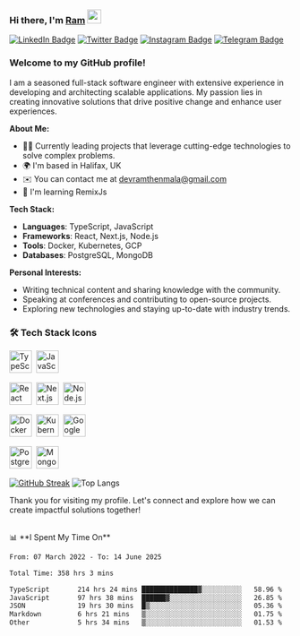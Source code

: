 ### Hi there, I'm <a href="#" target="_blank">Ram</a> <img src="https://media.giphy.com/media/hvRJCLFzcasrR4ia7z/giphy.gif" width="25" height="25">

[![LinkedIn Badge](https://img.shields.io/badge/-LinkedIn-0e76a8?style=flat-square&logo=Linkedin&logoColor=white)](https://www.linkedin.com/in/ramdevengineer/)
[![Twitter Badge](https://img.shields.io/badge/-Twitter-00acee?style=flat-square&logo=Twitter&logoColor=white)](https://twitter.com/ramthenmala)
[![Instagram Badge](https://img.shields.io/badge/-Instagram-e4405f?style=flat-square&logo=Instagram&logoColor=white)](https://instagram.com/ramthenmala/)
[![Telegram Badge](https://img.shields.io/badge/-Telegram-0088cc?style=flat-square&logo=Telegram&logoColor=white)](https://t.me/ramthenmala)

### Welcome to my GitHub profile!

I am a seasoned full-stack software engineer with extensive experience in developing and architecting scalable applications. My passion lies in creating innovative solutions that drive positive change and enhance user experiences.

**About Me:**

- 👨‍💻 Currently leading projects that leverage cutting-edge technologies to solve complex problems.
- 🌍 I'm based in Halifax, UK
- ✉️  You can contact me at devramthenmala@gmail.com
- 🧠 I'm learning RemixJs

**Tech Stack:**

- **Languages**: TypeScript, JavaScript
- **Frameworks**: React, Next.js, Node.js
- **Tools**: Docker, Kubernetes, GCP
- **Databases**: PostgreSQL, MongoDB

**Personal Interests:**

- Writing technical content and sharing knowledge with the community.
- Speaking at conferences and contributing to open-source projects.
- Exploring new technologies and staying up-to-date with industry trends.

### 🛠 Tech Stack Icons

<p align="left">
  <!-- Languages -->
  <img src="https://cdn.jsdelivr.net/gh/devicons/devicon/icons/typescript/typescript-original.svg" title="TypeScript" alt="TypeScript" width="40" height="40"/>&nbsp;
  <img src="https://cdn.jsdelivr.net/gh/devicons/devicon/icons/javascript/javascript-original.svg" title="JavaScript" alt="JavaScript" width="40" height="40"/>&nbsp;
  
  <!-- Frameworks -->
  <img src="https://cdn.jsdelivr.net/gh/devicons/devicon/icons/react/react-original.svg" title="React" alt="React" width="40" height="40"/>&nbsp;
  <img src="https://cdn.jsdelivr.net/gh/devicons/devicon/icons/nextjs/nextjs-original.svg" title="Next.js" alt="Next.js" width="40" height="40"/>&nbsp;
  <img src="https://cdn.jsdelivr.net/gh/devicons/devicon/icons/nodejs/nodejs-original.svg" title="Node.js" alt="Node.js" width="40" height="40"/>&nbsp;
  
  <!-- Tools -->
  <img src="https://cdn.jsdelivr.net/gh/devicons/devicon/icons/docker/docker-original.svg" title="Docker" alt="Docker" width="40" height="40"/>&nbsp;
  <img src="https://cdn.jsdelivr.net/gh/devicons/devicon/icons/kubernetes/kubernetes-plain.svg" title="Kubernetes" alt="Kubernetes" width="40" height="40"/>&nbsp;
  <img src="https://cdn.jsdelivr.net/gh/devicons/devicon/icons/googlecloud/googlecloud-original.svg" title="Google Cloud Platform" alt="Google Cloud Platform" width="40" height="40"/>&nbsp;
  
  <!-- Databases -->
  <img src="https://cdn.jsdelivr.net/gh/devicons/devicon/icons/postgresql/postgresql-original.svg" title="PostgreSQL" alt="PostgreSQL" width="40" height="40"/>&nbsp;
  <img src="https://cdn.jsdelivr.net/gh/devicons/devicon/icons/mongodb/mongodb-original.svg" title="MongoDB" alt="MongoDB" width="40" height="40"/>
</p>

[![GitHub Streak](https://github-readme-streak-stats.herokuapp.com?user=ramthenmala&theme=dark)](https://git.io/streak-stats)
![Top Langs](https://github-readme-stats.vercel.app/api/top-langs/?username=ramthenmala&layout=compact&theme=radical)


Thank you for visiting my profile. Let's connect and explore how we can create impactful solutions together!

</br>
📊 **I Spent My Time On** 
<!--START_SECTION:waka-->

```txt
From: 07 March 2022 - To: 14 June 2025

Total Time: 358 hrs 3 mins

TypeScript       214 hrs 24 mins ██████████████▓░░░░░░░░░░   58.96 %
JavaScript       97 hrs 38 mins  ██████▓░░░░░░░░░░░░░░░░░░   26.85 %
JSON             19 hrs 30 mins  █▒░░░░░░░░░░░░░░░░░░░░░░░   05.36 %
Markdown         6 hrs 21 mins   ▒░░░░░░░░░░░░░░░░░░░░░░░░   01.75 %
Other            5 hrs 34 mins   ▒░░░░░░░░░░░░░░░░░░░░░░░░   01.53 %
```

<!--END_SECTION:waka-->


